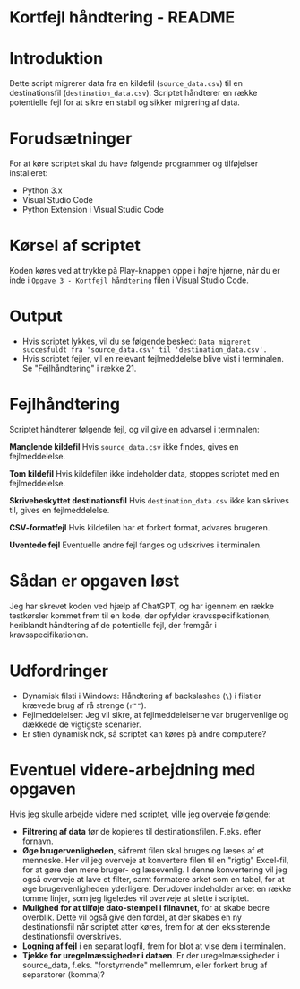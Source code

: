 # Kortfejl håndtering - README

# Introduktion
Dette script migrerer data fra en kildefil (`source_data.csv`) til en destinationsfil (`destination_data.csv`).
Scriptet håndterer en række potentielle fejl for at sikre en stabil og sikker migrering af data.

# Forudsætninger
For at køre scriptet skal du have følgende programmer og tilføjelser installeret:
- Python 3.x
- Visual Studio Code
- Python Extension i Visual Studio Code

# Kørsel af scriptet
Koden køres ved at trykke på Play-knappen oppe i højre hjørne, når du er inde i `Opgave 3 - Kortfejl håndtering` filen i Visual Studio Code.

# Output
   - Hvis scriptet lykkes, vil du se følgende besked:
     `Data migreret succesfuldt fra 'source_data.csv' til 'destination_data.csv'.`
   - Hvis scriptet fejler, vil en relevant fejlmeddelelse blive vist i terminalen. Se "Fejlhåndtering" i række 21.

# Fejlhåndtering
Scriptet håndterer følgende fejl, og vil give en advarsel i terminalen:

**Manglende kildefil**
Hvis `source_data.csv` ikke findes, gives en fejlmeddelelse.

**Tom kildefil**
Hvis kildefilen ikke indeholder data, stoppes scriptet med en fejlmeddelelse.

**Skrivebeskyttet destinationsfil**
Hvis `destination_data.csv` ikke kan skrives til, gives en fejlmeddelelse.

**CSV-formatfejl**
Hvis kildefilen har et forkert format, advares brugeren.

**Uventede fejl**
Eventuelle andre fejl fanges og udskrives i terminalen.

# Sådan er opgaven løst
Jeg har skrevet koden ved hjælp af ChatGPT, og har igennem en række testkørsler kommet frem til en kode, der opfylder kravsspecifikationen, heriblandt håndtering af de potentielle fejl, der fremgår i kravsspecifikationen.

# Udfordringer
- Dynamisk filsti i Windows: Håndtering af backslashes (`\`) i filstier krævede brug af rå strenge (`r""`).
- Fejlmeddelelser: Jeg vil sikre, at fejlmeddelelserne var brugervenlige og dækkede de vigtigste scenarier.
- Er stien dynamisk nok, så scriptet kan køres på andre computere?

# Eventuel videre-arbejdning med opgaven
Hvis jeg skulle arbejde videre med scriptet, ville jeg overveje følgende:
- **Filtrering af data** før de kopieres til destinationsfilen. F.eks. efter fornavn.
- **Øge brugervenligheden**, såfremt filen skal bruges og læses af et menneske. Her vil jeg overveje at konvertere filen til en "rigtig" Excel-fil, for at gøre den mere bruger- og læsevenlig. I denne konvertering vil jeg også overveje at lave et filter, samt formatere arket som en tabel, for at øge brugervenligheden yderligere. Derudover indeholder arket en række tomme linjer, som jeg ligeledes vil overveje at slette i scriptet.
- **Mulighed for at tilføje dato-stempel i filnavnet**, for at skabe bedre overblik. Dette vil også give den fordel, at der skabes en ny destinationsfil når scriptet atter køres, frem for at den eksisterende destinationsfil overskrives.
- **Logning af fejl** i en separat logfil, frem for blot at vise dem i terminalen.
- **Tjekke for uregelmæssigheder i dataen**. Er der uregelmæssigheder i source_data, f.eks. "forstyrrende" mellemrum, eller forkert brug af separatorer (komma)?